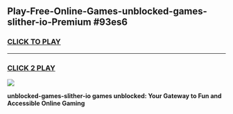 
## Play-Free-Online-Games-unblocked-games-slither-io-Premium #93es6
<h3>
<a href="https://premium.freeplayer.one?title=unblocked-games-slither-io&ref=8M">CLICK TO PLAY</a></h3>
<hr>

<h3>
<a href="https://premium.freeplayer.one?title=unblocked-games-slither-io&ref=8M">CLICK 2 PLAY</a>
  
</h3>

<a href="https://premium.freeplayer.one?title=unblocked-games-slither-io&ref=8M"><img src="https://clearcache.store/games.png"></a>


**unblocked-games-slither-io games unblocked: Your Gateway to Fun and Accessible Online Gaming**

